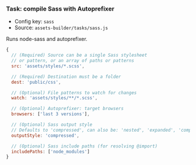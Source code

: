 ### Task: compile Sass with Autoprefixer

- Config key: `sass`
- Source: `assets-builder/tasks/sass.js`

Runs node-sass and autoprefixer.

```js
{
  // (Required) Source can be a single Sass stylesheet
  // or pattern, or an array of paths or patterns
  src: 'assets/styles/*.scss',

  // (Required) Destination must be a folder
  dest: 'public/css',

  // (Optional) File patterns to watch for changes
  watch: 'assets/styles/**/*.scss',

  // (Optional) Autoprefixer: target browsers
  browsers: ['last 3 versions'],

  // (Optional) Sass output style
  // Defaults to 'compressed', can also be: 'nested', 'expanded', 'compact'
  outputStyle: 'compressed',

  // (Optional) Sass include paths (for resolving @import)
  includePaths: ['node_modules']
}
```
